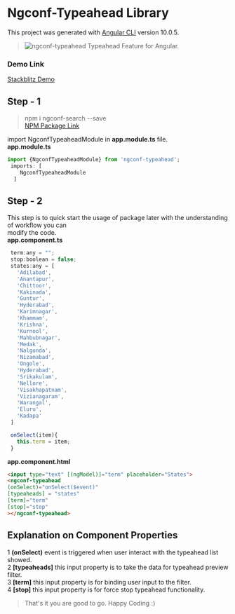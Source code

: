 # Ngconf-Typeahead Library

This project was generated with [Angular CLI](https://github.com/angular/angular-cli) version 10.0.5.

> ![ngconf-typeahead](https://img.icons8.com/cute-clipart/48/000000/hint.png "Typeahead Feature") Typeahead Feature for Angular.  


### Demo Link   
[Stackblitz Demo](https://stackblitz.com/edit/ngconf-typeahead "ngconf-typeahead Demo") 

## Step - 1

> npm i ngconf-search --save  
[NPM Package Link](https://www.npmjs.com/package/ngconf-typeahead "ngconf-typeahead")  

import NgconfTypeaheadModule in **app.module.ts** file.  
**app.module.ts**
```javascript
import {NgconfTypeaheadModule} from 'ngconf-typeahead';
 imports: [
    NgconfTypeaheadModule
  ]
  ```

## Step - 2
This step is to quick start the usage of package later with the understanding of workflow you can  
modify the code.  
**app.component.ts**
 ```javascript
  term:any = "";
  stop:boolean = false;
  states:any = [
    'Adilabad',
    'Anantapur',
    'Chittoor',
    'Kakinada',
    'Guntur',
    'Hyderabad',
    'Karimnagar',
    'Khammam',
    'Krishna',
    'Kurnool',
    'Mahbubnagar',
    'Medak',
    'Nalgonda',
    'Nizamabad',
    'Ongole',
    'Hyderabad',
    'Srikakulam',
    'Nellore',
    'Visakhapatnam',
    'Vizianagaram',
    'Warangal',
    'Eluru',
    'Kadapa'
  ]

  onSelect(item){
    this.term = item;
  }
```
**app.component.html**
```html
<input type="text" [(ngModel)]="term" placeholder="States">
<ngconf-typeahead
(onSelect)="onSelect($event)" 
[typeaheads] = "states" 
[term]="term"
[stop]="stop"
></ngconf-typeahead>
```

## Explanation on Component Properties  
1 **(onSelect)** event is triggered when user interact with the typeahead list showed.  
2 **[typeaheads]** this input property is to take the data for typeahead preview filter.  
3 **[term]** this input property is for binding user input to the filter.  
4 **[stop]** this input property is for force stop typeahead functionality.  
> That's it you are good to go. Happy Coding :)
